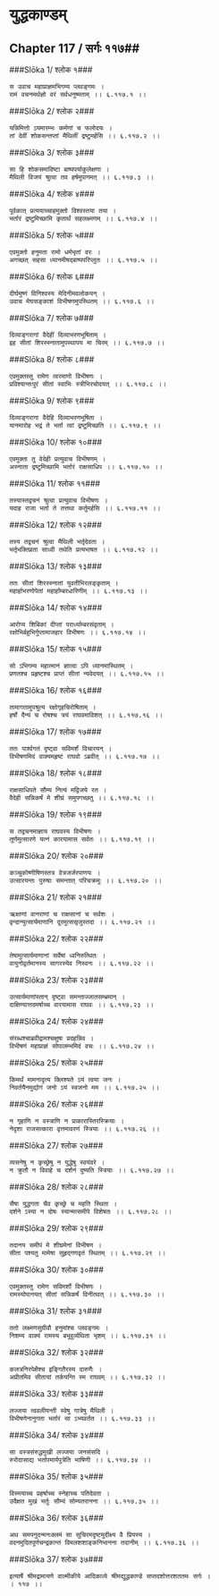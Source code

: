 युद्धकाण्डम्
===============================


## Chapter 117  / सर्गः ११७##


###Slōka 1/ श्लोक १###


    स उवाच महाप्राज्ञमभिगम्य प्लवङ्गमः ।
    रामं वचनमर्थज्ञो वरं सर्वधनुष्मताम् ।। ६.११७.१ ।।


###Slōka 2/ श्लोक २###


    यन्निमित्तो ऽयमारम्भः कर्मणां च फलोदयः ।
    तां देवीं शोकसन्तप्तां मैथिलीं द्रष्टुमर्हसि ।। ६.११७.२ ।।


###Slōka 3/ श्लोक ३###


    सा हि शोकसमाविष्टा बाष्पपर्याकुलेक्षणा ।
    मैथिली विजयं श्रुत्वा तव हर्षमुपागमत् ।। ६.११७.३ ।।


###Slōka 4/ श्लोक ४###


    पूर्वकात् प्रत्ययाच्चाहमुक्तो विश्वस्तया तया ।
    भर्तारं द्रष्टुमिच्छामि कृतार्थं सहलक्ष्मणम् ।। ६.११७.४ ।।


###Slōka 5/ श्लोक ५###


    एवमुक्तो हनुमता रामो धर्मभृतां वरः ।
    अगच्छत् सहसा ध्यानमीषद्बाष्पपरिप्लुतः ।। ६.११७.५ ।।


###Slōka 6/ श्लोक ६###


    दीर्घमुष्णं विनिश्वस्य मेदिनीमवलोकयन् ।
    उवाच मेघसङ्काशं विभीषणमुपस्थितम् ।। ६.११७.६ ।।


###Slōka 7/ श्लोक ७###


    दिव्याङ्गरागां वैदेहीं दिव्याभरणभूषिताम् ।
    इह सीतां शिरस्स्नातामुपस्थापय मा चिरम् ।। ६.११७.७ ।।


###Slōka 8/ श्लोक ८###


    एवमुक्तस्तु रामेण त्वरमाणो विभीषणः ।
    प्रविश्यान्तःपुरं सीतां स्वाभिः स्त्रीभिरचोदयत् ।। ६.११७.८ ।।


###Slōka 9/ श्लोक ९###


    दिव्याङ्गरागा वैदेहि दिव्याभरणभूषिता ।
    यानमारोह भद्रं ते भर्ता त्वां द्रष्टुमिच्छति ।। ६.११७.९ ।।


###Slōka 10/ श्लोक १०###


    एवमुक्ता तु वेदेही प्रत्युवाच विभीषणम् ।
    अस्नाता द्रष्टुमिच्छामि भर्तारं राक्षसाधिप ।। ६.११७.१० ।।


###Slōka 11/ श्लोक ११###


    तस्यास्तद्वचनं श्रुत्वा प्रत्युवाच विभीषणः ।
    यदाह राजा भर्ता ते तत्तथा कर्तुमर्हसि ।। ६.११७.११ ।।


###Slōka 12/ श्लोक १२###


    तस्य तद्वचनं श्रुत्वा मैथिली भर्तृदेवता ।
    भर्तृभक्तिव्रता साध्वी तथेति प्रत्यभाषत ।। ६.११७.१२ ।।


###Slōka 13/ श्लोक १३###


    ततः सीतां शिरस्स्नातां युवतीभिरलङ्कृताम् ।
    महार्हाभरणोपेतां महार्हाम्बरधारिणीम् ।। ६.११७.१३ ।।


###Slōka 14/ श्लोक १४###


    आरोप्य शिबिकां दीप्तां परार्ध्याम्बरसंवृताम् ।
    रक्षोभिर्बहुभिर्गुप्तामाजहार विभीषणः ।। ६.११७.१४ ।।


###Slōka 15/ श्लोक १५###


    सो ऽभिगम्य महात्मानं ज्ञात्वा ऽपि ध्यानमास्थितम् ।
    प्रणतश्च प्रहृष्टश्च प्राप्तं सीतां न्यवेदयत् ।। ६.११७.१५ ।।


###Slōka 16/ श्लोक १६###


    तामागतामुपश्रुत्य रक्षोगृहचिरोषिताम् ।
    हर्षो दैन्यं च रोषश्च त्रयं राघवमाविशत् ।। ६.११७.१६ ।।


###Slōka 17/ श्लोक १७###


    ततः पार्श्वगतं दृष्ट्वा सविमर्शं विचारयन् ।
    विभीषणमिदं वाक्यमहृष्टं राघवो ऽब्रवीत् ।। ६.११७.१७ ।।


###Slōka 18/ श्लोक १८###


    राक्षसाधिपते सौम्य नित्यं मद्विजये रत ।
    वैदेही सन्निकर्षं मे शीघ्रं समुपगच्छतु ।। ६.११७.१८ ।।


###Slōka 19/ श्लोक १९###


    स तद्वचनमाज्ञाय राघवस्य विभीषणः ।
    तूर्णमुत्सारणे यत्नं कारयामास सर्वतः ।। ६.११७.१९ ।।


###Slōka 20/ श्लोक २०###


    कञ्चुकोष्णीषिणस्तत्र वेत्रजर्जरपाणयः ।
    उत्सारयन्तः पुरुषाः समन्तात् परिचक्रमुः ।। ६.११७.२० ।।


###Slōka 21/ श्लोक २१###


    ऋक्षाणां वानराणां च राक्षसानां च सर्वशः ।
    वृन्दान्युत्सार्यमाणानि दूरमुत्ससृजुस्तदा ।। ६.११७.२१ ।।


###Slōka 22/ श्लोक २२###


    तेषामुत्सार्यमाणानां सर्वेषां ध्वनिरुत्थितः ।
    वायुनोद्वर्तमानस्य सागरस्येव निस्वनः ।। ६.११७.२२ ।।


###Slōka 23/ श्लोक २३###


    उत्सार्यमाणांस्तान् दृष्ट्वा समन्ताज्जातसम्भ्रमान् ।
    दाक्षिण्यात्तदमर्षाच्च वारयामास राघवः ।। ६.११७.२३ ।।


###Slōka 24/ श्लोक २४###


    संरब्धश्चाब्रवीद्रामश्चक्षुषा प्रदहन्निव ।
    विभीषणं महाप्राज्ञं सोपालम्भमिदं वचः ।। ६.११७.२४ ।।


###Slōka 25/ श्लोक २५###


    किमर्थं मामनादृत्य क्लिश्यते ऽयं त्वया जनः ।
    निवर्तयैनमुद्योगं जनो ऽयं स्वजनो मम ।। ६.११७.२५ ।।


###Slōka 26/ श्लोक २६###


    न गृहाणि न वस्त्राणि न प्राकारास्तिरस्क्रियाः ।
    नेदृशा राजसत्कारा वृत्तमावरणं स्त्रियाः ।। ६.११७.२६ ।।


###Slōka 27/ श्लोक २७###


    व्यसनेषु न कृच्छ्रेषु न युद्धेषु स्वयंवरे ।
    न क्रुतौ न विवाहे च दर्शनं दुष्यति स्त्रियाः ।। ६.११७.२७ ।।


###Slōka 28/ श्लोक २८###


    सैषा युद्धगता चैव कृच्छ्रे च महति स्थिता ।
    दर्शने ऽस्या न दोषः स्यान्मत्समीपे विशेषतः ।। ६.११७.२८ ।।


###Slōka 29/ श्लोक २९###


    तदानय समीपं मे शीघ्रमेनां विभीषण ।
    सीता पश्यतु मामेषा सुहृद्गणवृतं स्थितम् ।। ६.११७.२९ ।।


###Slōka 30/ श्लोक ३०###


    एवमुक्तस्तु रामेण सविमर्शो विभीषणः ।
    रामस्योपानयत् सीतां सन्निकर्षं विनीतवत् ।। ६.११७.३० ।।


###Slōka 31/ श्लोक ३१###


    ततो लक्ष्मणसुग्रीवौ हनुमांश्च प्लवङ्गमः ।
    निशम्य वाक्यं रामस्य बभूवुर्व्यथिता भृशम् ।। ६.११७.३१ ।।


###Slōka 32/ श्लोक ३२###


    कलत्रनिरपेक्षैश्च इङ्गितैरस्य दारुणैः ।
    अप्रीतमिव सीतायां तर्कयन्ति स्म राघवम् ।। ६.११७.३२ ।।


###Slōka 33/ श्लोक ३३###


    लज्जया त्ववलीयन्ती स्वेषु गात्रेषु मैथिली ।
    विभीषणेनानुगता भर्तारं सा ऽभ्यवर्तत ।। ६.११७.३३ ।।


###Slōka 34/ श्लोक ३४###


    सा वस्त्रसंरुद्धमुखी लज्जया जनसंसदि ।
    रुरोदासाद्य भर्तारमार्यपुत्रेति भाषिणी ।। ६.११७.३४ ।।


###Slōka 35/ श्लोक ३५###


    विस्मयाच्च प्रहर्षाच्च स्नेहाच्च पतिदेवता ।
    उदैक्षत मुखं भर्तुः सौम्यं सोम्यतरानना ।। ६.११७.३५ ।।


###Slōka 36/ श्लोक ३६###


    अथ समपनुदन्मनःक्लमं सा सुचिरमदृष्टमुदीक्ष्य वै प्रियस्य ।
    वदनमुदितपूर्णचन्द्रकान्तं विमलशशाङ्कनिभानना तदानीम् ।। ६.११७.३६ ।।


###Slōka 37/ श्लोक ३७###


    इत्यार्षे श्रीमद्रामायणे वाल्मीकीये आदिकाव्ये श्रीमद्युद्धकाण्डे सप्तदशोत्तरशततमः सर्गः ।
    । ११७ ।।


